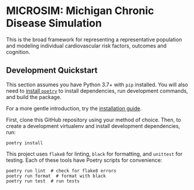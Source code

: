 # MICROSIM: Michigan Chronic Disease Simulation

This is the broad framework for representing a representative population and modeling individual cardiovascular risk factors, outcomes and cognition.

## Development Quickstart
This section assumes you have Python 3.7+ with `pip` installed. You will also need to [install `poetry`](https://poetry.eustace.io/docs/#installation) to install dependencies, run development commands, and build the package.

For a more gentle introduction, try the [installation guide](INSTALL.md).

First, clone this GitHub repository using your method of choice. Then, to create a development virtualenv and install development dependencies, run:
```
poetry install
```

This project uses `flake8` for linting, `black` for formatting, and `unittest` for testing. Each of these tools have Poetry scripts for convenience:
```
poetry run lint  # check for flake8 errors
poetry run format  # format with black
poetry run test  # run tests
```
